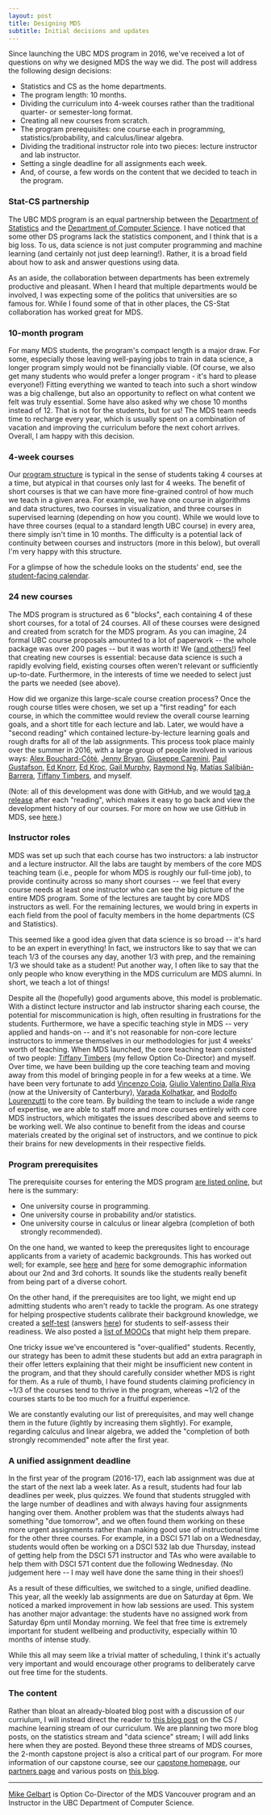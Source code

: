 ```yaml
---
layout: post
title: Designing MDS
subtitle: Initial decisions and updates
---
```


Since launching the UBC MDS program in 2016, we've received a lot of questions on why we designed MDS the way we did. The post will address the following design decisions:

- Statistics and CS as the home departments.
- The program length: 10 months.
- Dividing the curriculum into 4-week courses rather than the traditional quarter- or semester-long format.
- Creating all new courses from scratch.
- The program prerequisites: one course each in programming, statistics/probability, and calculus/linear algebra.
- Dividing the traditional instructor role into two pieces: lecture instructor and lab instructor.
- Setting a single deadline for all assignments each week.
- And, of course, a few words on the content that we decided to teach in the program.

### Stat-CS partnership
The UBC MDS program is an equal partnership between the [Department of Statistics](https://www.stat.ubc.ca/) and the [Department of Computer Science](https://www.cs.ubc.ca/). I have noticed that some other DS programs lack the statistics component, and I think that is a big loss. To us, data science is not just computer programming and machine learning (and certainly not just deep learning!). Rather, it is a broad field about how to ask and answer questions using data. 

As an aside, the collaboration between departments has been extremely productive and pleasant. When I heard that multiple departments would be involved, I was expecting some of the politics that universities are so famous for. While I found some of that in other places, the CS-Stat collaboration has worked great for MDS.

### 10-month program
For many MDS students, the program's compact length is a major draw. For some, especially those leaving well-paying jobs to train in data science, a longer program simply would not be financially viable. (Of course, we also get many students who would prefer a longer program - it's hard to please everyone!) Fitting everything we wanted to teach into such a short window was a big challenge, but also an opportunity to reflect on what content we felt was truly essential. Some have also asked why we chose 10 months instead of 12. That is not for the students, but for us! The MDS team needs time to recharge every year, which is usually spent on a combination of vacation and improving the curriculum before the next cohort arrives. Overall, I am happy with this decision.

### 4-week courses
Our [program structure](https://github.com/UBC-MDS/UBC-MDS.github.io/blob/master/img/schedule.pdf) is typical in the sense of students taking 4 courses at a time, but atypical in that courses only last for 4 weeks. The benefit of short courses is that we can have more fine-grained control of how much we teach in a given area. For example, we have one course in algorithms and data structures, two courses in visualization, and three courses in supervised learning (depending on how you count). While we would love to have three courses (equal to a standard length UBC course) in every area, there simply isn't time in 10 months. The difficulty is a potential lack of continuity between courses and instructors (more in this below), but overall I'm very happy with this structure.

For a glimpse of how the schedule looks on the students' end, see the [student-facing calendar](https://ubc-mds.github.io/calendar/).

### 24 new courses
The MDS program is structured as 6 "blocks", each containing 4 of these short courses, for a total of 24 courses. All of these courses were designed and created from scratch for the MDS program. As you can imagine, 24 formal UBC course proposals amounted to a lot of paperwork -- the whole package was over 200 pages -- but it was worth it! We ([and others!](https://twitter.com/hadleywickham/status/901055932901281792?lang=en)) feel that creating new courses is essential: because data science is such a rapidly evolving field, existing courses often weren't relevant or sufficiently up-to-date. Furthermore, in the interests of time we needed to select just the parts we needed (see above). 

How did we organize this large-scale course creation process? Once the rough course titles were chosen, we set up a "first reading" for each course, in which the committee would review the overall course learning goals, and a short title for each lecture and lab. Later, we would have a "second reading" which contained lecture-by-lecture learning goals and rough drafts for all of the lab assignments. This process took place mainly over the summer in 2016, with a large group of people involved in various ways: [Alex Bouchard-Côté](https://www.stat.ubc.ca/~bouchard/), [Jenny Bryan](https://jennybryan.org/), [Giuseppe Carenini](https://www.cs.ubc.ca/~carenini/), [Paul Gustafson](http://www.paulgstf.com/), [Ed Knorr](https://www.cs.ubc.ca/~knorr/), [Ed Kroc](https://ekroc.weebly.com/), [Gail Murphy](https://blogs.ubc.ca/gailcmurphy/), [Raymond Ng](https://www.cs.ubc.ca/~rng/), [Matías Salibián-Barrera](https://www.stat.ubc.ca/users/matias-salibian-barrera), [Tiffany Timbers](http://tiffanytimbers.com/), and myself.

(Note: all of this development was done with GitHub, and we would [tag a release](https://help.github.com/articles/about-releases/) after each "reading", which makes it easy to go back and view the development history of our courses. For more on how we use GitHub in MDS, see [here](https://ubc-mds.github.io/2017-08-24-teaching-with-github/).)


### Instructor roles
MDS was set up such that each course has two instructors: a lab instructor and a lecture instructor. All the labs are taught by members of the core MDS teaching team (i.e., people for whom MDS is roughly our full-time job), to provide continuity across so many short courses -- we feel that every course needs at least one instructor who can see the big picture of the entire MDS program. Some of the lectures are taught by core MDS instructors as well. For the remaining lectures, we would bring in experts in each field from the pool of faculty members in the home departments (CS and Statistics). 

This seemed like a good idea given that data science is so broad -- it's hard to be an expert in everything! In fact, we instructors like to say that we can teach 1/3 of the courses any day, another 1/3 with prep, and the remaining 1/3 we should take as a student! Put another way, I often like to say that the only people who know everything in the MDS curriculum are MDS alumni. In short, we teach a lot of things! 

Despite all the (hopefully) good arguments above, this model is problematic. With a distinct lecture instructor and lab instructor sharing each course, the potential for miscommunication is high, often resulting in frustrations for the students. Furthermore, we have a specific teaching style in MDS -- very applied and hands-on -- and it's not reasonable for non-core lecture instructors to immerse themselves in our methodologies for just 4 weeks' worth of teaching. When MDS launched, the core teaching team consisted of two people: [Tiffany Timbers](http://tiffanytimbers.com/) (my fellow Option Co-Director) and myself. Over time, we have been building up the core teaching team and moving away from this model of bringing people in for a few weeks at a time. We have been very fortunate to add [Vincenzo Coia](https://vincenzocoia.github.io/), [Giulio Valentino Dalla Riva](https://www.gvdallariva.net/) (now at the University of Canterbury), [Varada Kolhatkar](http://www.cs.toronto.edu/~varada/VaradaHomePage/Home.html), and [Rodolfo Lourenzutti](https://www.linkedin.com/in/rodolfo-lourenzutti/?originalSubdomain=ca) to the core team. By building the team to include a wide range of expertise, we are able to staff more and more courses entirely with core MDS instructors, which mitigates the issues described above and seems to be working well. We also continue to benefit from the ideas and course materials created by the original set of instructors, and we continue to pick their brains for new developments in their respective fields.

### Program prerequisites
The prerequisite courses for entering the MDS program [are listed online](https://masterdatascience.ubc.ca/admissions), but here is the summary:

- One university course in programming.
- One university course in probability and/or statistics.
- One university course in calculus or linear algebra (completion of both strongly recommended).

On the one hand, we wanted to keep the prerequsites light to encourage applicants from a variety of academic backgrounds. This has worked out well; for example, see [here](https://ubc-mds.github.io/2017-09-01-introducing-the-second-cohort/) and [here](https://ubc-mds.github.io/2018-09-17-welcome-2018-19/) for some demographic information about our 2nd and 3rd cohorts. It sounds like the students really benefit from being part of a diverse cohort.

On the other hand, if the prerequisites are too light, we might end up admitting students who aren't ready to tackle the program. As one strategy for helping prospective students calibrate their background knowledge, we created a [self-test](https://nbviewer.jupyter.org/github/UBC-MDS/UBC-MDS.github.io/blob/master/selftest/mds_self_test.pdf) (answers [here](https://nbviewer.jupyter.org/github/UBC-MDS/UBC-MDS.github.io/blob/master/selftest/mds_self_test_answers.pdf)) for students to self-assess their readiness. We also posted a [list of MOOCs](https://ubc-mds.github.io/resources_pages/prep_moocs/) that might help them prepare.

One tricky issue we've encountered is "over-qualified" students. Recently, our strategy has been to admit these students but add an extra paragraph in their offer letters explaining that their might be insufficient new content in the program, and that they should carefully consider whether MDS is right for them. As a rule of thumb, I have found students claiming proficiency in ~1/3 of the courses tend to thrive in the program, whereas ~1/2 of the courses starts to be too much for a fruitful experience. 

We are constantly evaluting our list of prerequisites, and may well change them in the future (lightly by increasing them slightly). For example, regarding calculus and linear algebra, we added the "completion of both strongly recommended" note after the first year. 

### A unified assignment deadline
In the first year of the program (2016-17), each lab assignment was due at the start of the next lab a week later. As a result, students had four lab deadlines per week, plus quizzes. We found that students struggled with the large number of deadlines and with always having four assignments hanging over them. Another problem was that the students always had something "due tomorrow", and we often found them working on these more urgent assignments rather than making good use of instructional time for the other three courses. For example, in a DSCI 571 lab on a Wednesday, students would often be working on a DSCI 532 lab due Thursday, instead of getting help from the DSCI 571 instructor and TAs who were available to help them with DSCI 571 content due the following Wednesday. (No judgement here -- I may well have done the same thing in their shoes!)

As a result of these difficulties, we switched to a single, unified deadline. This year, all the weekly lab assignments are due on Saturday at 6pm. We noticed a marked improvement in how lab sessions are used. This system has another major advantage: the students have no assigned work from Saturday 6pm until Monday morning. We feel that free time is extremely important for student wellbeing and productivity, especially within 10 months of intense study. 

While this all may seem like a trivial matter of scheduling, I think it's actually very important and would encourage other programs to deliberately carve out free time for the students. 

### The content
Rather than bloat an already-bloated blog post with a discussion of our curriulum, I will instead direct the reader to [this blog post](https://ubc-mds.github.io/2018-06-04-curriculum-CS-ML/) on the CS / machine learning stream of our curriculum. We are planning two more blog posts, on the statistics stream and "data science" stream; I will add links here when they are posted. Beyond these three streams of MDS courses, the 2-month capstone project is also a critical part of our program. For more information of our capstone course, see our [capstone homepage](https://ubc-mds.github.io/capstone/about/), our [partners page](https://masterdatascience.ubc.ca/why-ubc/partners) and various posts on [this blog](https://ubc-mds.github.io/).

--------

[Mike Gelbart](https://www.mikegelbart.com/) is Option Co-Director of the MDS Vancouver program and an Instructor in the UBC Department of Computer Science.
